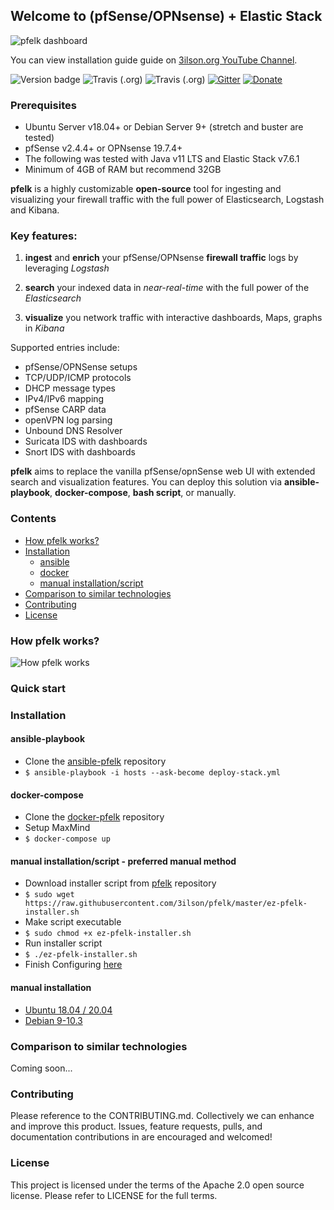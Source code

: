 ## Welcome to (pfSense/OPNsense) + Elastic Stack  

![pfelk dashboard](https://github.com/a3ilson/pfelk/raw/master/Images/pfelk-dashboard.png)

You can view installation guide guide on [3ilson.org YouTube Channel](https://www.youtube.com/3ilsonorg).


![Version badge](https://img.shields.io/badge/ELK-7.6.1-blue.svg)
![Travis (.org)](https://img.shields.io/travis/3ilson/ansible-pfelk?label=Ansible-playbook) ![Travis (.org)](https://img.shields.io/travis/3ilson/docker-pfelk?label=Docker-compose) [![Gitter](https://badges.gitter.im/pfelk/community.svg)](https://gitter.im/pfelk/community?utm_source=badge&utm_medium=badge&utm_campaign=pr-badge)
[![Donate](https://img.shields.io/badge/Donate-PayPal-green.svg)](https://www.paypal.me/a3ilson) 

### Prerequisites
- Ubuntu Server v18.04+ or Debian Server 9+ (stretch and buster are tested)
- pfSense v2.4.4+ or OPNsense 19.7.4+
- The following was tested with Java v11 LTS and Elastic Stack v7.6.1
- Minimum of 4GB of RAM but recommend 32GB

**pfelk** is a highly customizable **open-source** tool for ingesting and visualizing your firewall traffic with the full power of Elasticsearch, Logstash and Kibana.

### Key features:

1. **ingest** and **enrich** your pfSense/OPNsense **firewall traffic** logs by leveraging *Logstash*

2. **search** your indexed data in *near-real-time* with the full power of the *Elasticsearch*

3. **visualize** you network traffic with interactive dashboards, Maps, graphs in *Kibana*

Supported entries include:
 - pfSense/OPNSense setups
 - TCP/UDP/ICMP protocols
 - DHCP message types
 - IPv4/IPv6 mapping
 - pfSense CARP data
 - openVPN log parsing
 - Unbound DNS Resolver
 - Suricata IDS with dashboards
 - Snort IDS with dashboards

**pfelk** aims to replace the vanilla pfSense/opnSense web UI with extended search and visualization features. You can deploy this solution via **ansible-playbook**, **docker-compose**, **bash script**, or manually.

### Contents
* [How pfelk works?](https://github.com/3ilson/pfelk#how-pfelk-works)
* [Installation](https://github.com/3ilson/pfelk#installation)
  * [ansible](https://github.com/3ilson/pfelk#ansible-playbook)
  * [docker](https://github.com/3ilson/pfelk#docker-compose)
  * [manual installation/script](https://github.com/3ilson/pfelk#manual-installationscript)
* [Comparison to similar technologies](https://github.com/3ilson/pfelk#comparison-to-similar-technologies)
* [Contributing](https://github.com/3ilson/pfelk#contributing)
* [License](https://github.com/3ilson/pfelk#license)

### How pfelk works?
![How pfelk works](https://github.com/3ilson/pfelk/raw/master/Images/pfelk-how.png)
### Quick start

### Installation
#### ansible-playbook
 * Clone the [ansible-pfelk](https://github.com/3ilson/ansible-pfelk) repository
 * `$ ansible-playbook -i hosts --ask-become deploy-stack.yml`

#### docker-compose
 * Clone the [docker-pfelk](https://github.com/3ilson/docker-pfelk) repository
 * Setup MaxMind
 * `$ docker-compose up`

#### manual installation/script - preferred manual method
 * Download installer script from [pfelk](https://raw.githubusercontent.com/3ilson/pfelk/master/ez-pfelk-installer.sh) repository
 * `$ sudo wget https://raw.githubusercontent.com/3ilson/pfelk/master/ez-pfelk-installer.sh`
* Make script executable 
* `$ sudo chmod +x ez-pfelk-installer.sh`
* Run installer script 
* `$ ./ez-pfelk-installer.sh`
* Finish Configuring [here](https://github.com/3ilson/pfelk/blob/master/install/script.md)

#### manual installation
* [Ubuntu 18.04 / 20.04](https://github.com/3ilson/pfelk/blob/master/install/ubuntu.md)
* [Debian 9-10.3](https://github.com/3ilson/pfelk/blob/master/install/debian.md)

### Comparison to similar technologies
Coming soon...

### Contributing
Please reference to the CONTRIBUTING.md. Collectively we can enhance and improve this product. Issues, feature requests, pulls, and documentation contributions in are encouraged and welcomed!

### License
This project is licensed under the terms of the Apache 2.0 open source license. Please refer to LICENSE for the full terms.
